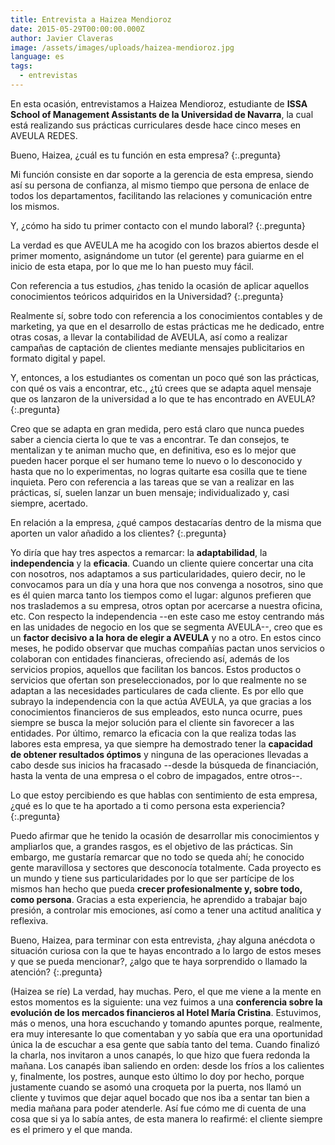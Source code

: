 ```yaml
---
title: Entrevista a Haizea Mendioroz
date: 2015-05-29T00:00:00.000Z
author: Javier Claveras
image: /assets/images/uploads/haizea-mendioroz.jpg
language: es
tags:
  - entrevistas
---
```


En esta ocasión, entrevistamos a Haizea Mendioroz, estudiante de **ISSA School of Management Assistants de la Universidad de Navarra**, la cual está realizando sus prácticas curriculares desde hace cinco meses en AVEULA REDES.

Bueno, Haizea, ¿cuál es tu función en esta empresa?
{:.pregunta}

Mi función consiste en dar soporte a la gerencia de esta empresa, siendo así su persona de confianza, al mismo tiempo que persona de enlace de todos los departamentos, facilitando las relaciones y comunicación entre los mismos.

Y, ¿cómo ha sido tu primer contacto con el mundo laboral?
{:.pregunta}

La verdad es que AVEULA me ha acogido con los brazos abiertos desde el primer momento, asignándome un tutor (el gerente) para guiarme en el inicio de esta etapa, por lo que me lo han puesto muy fácil.

Con referencia a tus estudios, ¿has tenido la ocasión de aplicar aquellos conocimientos teóricos adquiridos en la Universidad?
{:.pregunta}

Realmente sí, sobre todo con referencia a los conocimientos contables y de marketing, ya que en el desarrollo de estas prácticas me he dedicado, entre otras cosas, a llevar la contabilidad de AVEULA, así como a realizar campañas de captación de clientes mediante mensajes publicitarios en formato digital y papel.

Y, entonces, a los estudiantes os comentan un poco qué son las prácticas, con qué os vais a encontrar, etc., ¿tú crees que se adapta aquel mensaje que os lanzaron de la universidad a lo que te has encontrado en AVEULA?
{:.pregunta}

Creo que se adapta en gran medida, pero está claro que nunca puedes saber a ciencia cierta lo que te vas a encontrar. Te dan consejos, te mentalizan y te animan mucho que, en definitiva, eso es lo mejor que pueden hacer porque el ser humano teme lo nuevo o lo desconocido y hasta que no lo experimentas, no logras quitarte esa cosilla que te tiene inquieta. Pero con referencia a las tareas que se van a realizar en las prácticas, sí, suelen lanzar un buen mensaje;  individualizado y, casi siempre, acertado.

En relación a la empresa, ¿qué campos destacarías dentro de la misma que aporten un valor añadido a los clientes?
{:.pregunta}

Yo diría que hay tres aspectos a remarcar: la **adaptabilidad**, la **independencia** y la **eficacia**. Cuando un cliente quiere concertar una cita con nosotros, nos adaptamos a sus particularidades, quiero decir,  no le convocamos para un día y una hora que nos convenga a nosotros, sino que es él quien marca tanto los tiempos como el lugar: algunos prefieren que nos traslademos a su empresa, otros optan por acercarse a nuestra oficina, etc. Con respecto la independencia --en este caso me estoy centrando más en las unidades de negocio en los que se segmenta AVEULA--, creo que es un **factor decisivo a la hora de elegir a AVEULA** y no a otro. En estos cinco meses, he podido observar que muchas compañías pactan unos servicios o colaboran con entidades financieras, ofreciendo así, además de los servicios propios, aquellos que facilitan los bancos. Estos productos o servicios que ofertan son preseleccionados, por lo que realmente no se adaptan a las necesidades particulares de cada cliente. Es por ello que subrayo la independencia con la que actúa AVEULA, ya que gracias a los conocimientos financieros de sus empleados, esto nunca ocurre, pues siempre se busca la mejor solución para el cliente sin favorecer a las entidades. Por último, remarco la eficacia con la que realiza todas las labores esta empresa, ya que siempre ha demostrado tener la **capacidad de obtener resultados óptimos** y ninguna de las operaciones llevadas a cabo desde sus inicios ha fracasado --desde la búsqueda de financiación, hasta la venta de una empresa  o el cobro de impagados, entre otros--.

Lo que estoy percibiendo es que hablas con sentimiento de esta empresa, ¿qué es lo que te ha aportado a ti como persona esta experiencia?
{:.pregunta}

Puedo afirmar que he tenido la ocasión de desarrollar mis conocimientos y ampliarlos que, a grandes rasgos, es el objetivo de las prácticas. Sin embargo, me gustaría remarcar que no todo se queda ahí; he conocido gente maravillosa y sectores que desconocía totalmente. Cada proyecto es un mundo y tiene sus particularidades por lo que ser partícipe de los mismos han hecho que pueda **crecer profesionalmente y, sobre todo, como persona**. Gracias a esta experiencia, he aprendido a trabajar bajo presión, a controlar mis emociones, así como a tener una actitud analítica y reflexiva.

Bueno, Haizea, para terminar con esta entrevista, ¿hay alguna anécdota o situación curiosa con la que te hayas encontrado a lo largo de estos meses y que se pueda mencionar?, ¿algo que te haya sorprendido o llamado la atención?
{:.pregunta}

(Haizea se ríe) La verdad, hay muchas. Pero, el que me viene a la mente en estos momentos es la siguiente: una vez fuimos a una **conferencia sobre la evolución de los mercados financieros al Hotel María Cristina**. Estuvimos, más o menos, una hora escuchando y tomando apuntes porque, realmente, era muy interesante lo que comentaban y yo sabía que era una oportunidad única la de escuchar a esa gente que sabía tanto del tema. Cuando finalizó la charla, nos invitaron a unos canapés, lo que hizo que fuera redonda la mañana. Los canapés iban saliendo en orden: desde los fríos a los calientes y, finalmente, los postres, aunque esto último lo doy por hecho, porque justamente cuando se asomó una croqueta por la puerta, nos llamó un cliente y tuvimos que dejar aquel bocado que nos iba a sentar tan bien a media mañana para poder atenderle. Así fue cómo me di cuenta de una cosa que si ya lo sabía antes, de esta manera lo reafirmé: el cliente siempre es el primero y el que manda.
